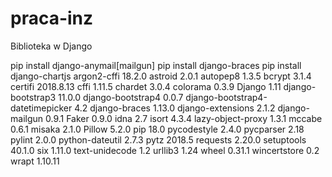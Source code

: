 # praca-inz
Biblioteka w Django

pip install django-anymail[mailgun]
pip install django-braces
pip install django-chartjs
argon2-cffi                      18.2.0
astroid                          2.0.1
autopep8                         1.3.5
bcrypt                           3.1.4
certifi                          2018.8.13
cffi                             1.11.5
chardet                          3.0.4
colorama                         0.3.9
Django                           1.11
django-bootstrap3                11.0.0
django-bootstrap4                0.0.7
django-bootstrap4-datetimepicker 4.2
django-braces                    1.13.0
django-extensions                2.1.2
django-mailgun                   0.9.1
Faker                            0.9.0
idna                             2.7
isort                            4.3.4
lazy-object-proxy                1.3.1
mccabe                           0.6.1
misaka                           2.1.0
Pillow                           5.2.0
pip                              18.0
pycodestyle                      2.4.0
pycparser                        2.18
pylint                           2.0.0
python-dateutil                  2.7.3
pytz                             2018.5
requests                         2.20.0
setuptools                       40.1.0
six                              1.11.0
text-unidecode                   1.2
urllib3                          1.24
wheel                            0.31.1
wincertstore                     0.2
wrapt                            1.10.11